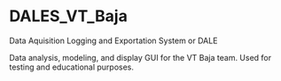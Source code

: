 # DALES_VT_Baja
Data Aquisition Logging and Exportation System or DALE

Data analysis, modeling, and display GUI for the VT Baja team. Used for testing and educational purposes. 

